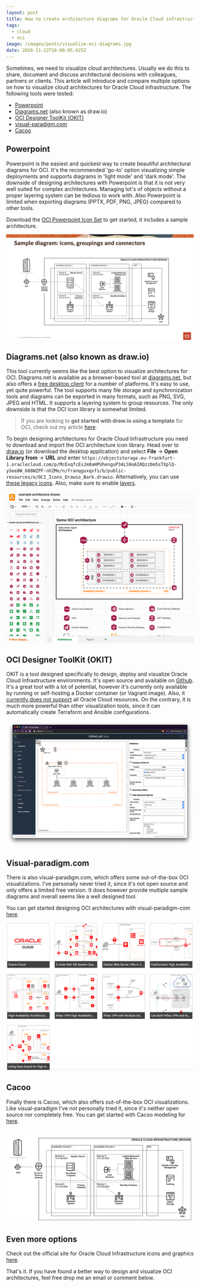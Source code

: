 ```yaml
---
layout: post
title: How to create architecture diagrams for Oracle Cloud infrastructure (OCI)
tags:
  - cloud
  - oci
image: /images/posts/visualize-oci-diagrams.jpg
date: 2020-11-22T16:00:05.625Z
---
```

Sometimes, we need to visualize cloud architectures. Usually we do this to share, document and discuss architectural decisions with colleagues, partners or clients. This article will introduce and compare multiple options on how to visualize cloud architectures for Oracle Cloud Infrastructure. The following tools were tested:

* [Powerpoint](#powerpoint)
* [Diagrams.net](#drawio) (also known as draw.io)
* [OCI Designer ToolKit (OKIT)](#okit)
* [visual-paradigm.com](#visualparadigm)
* [Cacoo](#cacoo)

## Powerpoint <a name="powerpoint"></a>

Powerpoint is the easiest and quickest way to create beautiful architectural diagrams for OCI. It's the recommended 'go-to' option visualizing simple deployments and supports diagrams in 'light mode' and 'dark mode'. The downside of designing architectures with Powerpoint is that it is not very well suited for complex architectures. Managing lot's of objects without a proper layering system can be tedious to work with. Also Powerpoint is limited when exporting diagrams (PPTX, PDF, PNG, JPEG) compared to other tools. 

Download the [OCI Powerpoint Icon Set](https://docs.cloud.oracle.com/en-us/iaas/Content/Resources/Assets/OCI_Icons.pptx) to get started, it includes a sample architecture.

![](/images/posts/oci-powerpoint.png)

## Diagrams.net (also known as draw.io) <a name="drawio"></a>

This tool currently seems like the best option to visualize architectures for OCI. Diagrams.net is available as a browser-based tool at [diagrams.net](https://diagrams.net), but also offers a [free desktop client](https://github.com/jgraph/drawio-desktop/releases/) for a number of platforms. It's easy to use, yet quite powerful. The tool supports many file storage and synchronization tools and diagrams can be exported in many formats, such as PNG, SVG, JPEG and HTML. It supports a layering system to group resources. The only downside is that the OCI icon library is somewhat limited. 

> If you are looking to **get started with draw.io using a template** for OCI, check out my article [here](https://maximilian.tech/2020/11/27/draw-io-starter-template-for-oci-oracle-cloud-infrastructure/).

To begin designing architectures for Oracle Cloud Infrastructure you need to download and import the OCI architecture icon library. Head over to [draw.io](https://draw.io) (or download the desktop application) and select **File** → **Open Library from** → **URL** and enter `https://objectstorage.eu-frankfurt-1.oraclecloud.com/p/McExqfcEsJm8aHPUhenguP34LS9oAI0Qzzbm5sTXplQ-ySee8W_688WZPF-nhZMe/n/franqguxqsfs/b/public-resources/o/OCI_Icons_Drawio_Bark.drawio`. Alternatively, you can use [these legacy icons](https://objectstorage.eu-frankfurt-1.oraclecloud.com/p/mRHFjVorUCYMI5L8lSp-_Hc2F4Y7_9gnMOWvox0bNdpsqLE-x0VKjH17UDWk8P-3/n/franqguxqsfs/b/public-resources/o/oracle-cloud-architecture-icons-01-2019.xml). Also, make sure to enable [layers](https://desk.draw.io/support/solutions/articles/16000067815-how-to-use-layers-). 

![Working with diagrams.net to design OCI architectures](/images/posts/diagrams-net-oci.png "Working with diagrams.net to design OCI architectures")

## OCI Designer ToolKit (OKIT) <a name="okit"></a>

OKIT is a tool designed specifically to design, deploy and visualize Oracle Cloud Infrastructure environments. It's open source and available on [Github](https://github.com/oracle/oci-designer-toolkit). It's a great tool with a lot of potential, however it's currently only available by running or self-hosting a Docker container (or Vagrant image). Also, it [currently does not support](https://github.com/oracle/oci-designer-toolkit/blob/master/documentation/Usage.md#currently-implemented-artifacts) all Oracle Cloud resources. On the contrary, it is much more powerful than other visualization tools, since it can automatically create Terraform and Ansible configurations.

![Working with OKIT to design OCI architectures](/images/posts/okit.png "Working with OKIT to design OCI architectures")

## Visual-paradigm.com <a name="visualparadigm"></a>

There is also visual-paradigm.com, which offers some out-of-the-box OCI visualizations. I've personally never tried it, since it's not open source and only offers a limited free version. It does however provide multiple sample diagrams and overall seems like a well designed tool. 

You can get started designing OCI architectures with visual-paradigm-com [here](https://online.visual-paradigm.com/diagrams/features/oracle-cloud-infrastructure-diagram-software/).

![Working with Powerpoint to design OCI architectures](/images/posts/visual-paradigm-oci.png "Working with Powerpoint to design OCI architectures")

## Cacoo <a name="cacoo"></a>

Finally there is Cacoo, which also offers out-of-the-box OCI visualizations. Like visual-paradigm I've not personally tried it, since it's neither open source nor completely free. You can get started with Cacoo modeling for [here](https://cacoo.com/templates/oracle-cloud-infrastructure-template).

![Working with Cacoo to design OCI architectures](/images/posts/oci-cacoo.png "Working with Cacoo to design OCI architectures")

## Even more options

Check out the official site for Oracle Cloud Infrastructure icons and graphics [here](https://docs.cloud.oracle.com/en-us/iaas/Content/General/Reference/graphicsfordiagrams.htm).

That's it. If you have found a better way to design and visualize OCI architectures, feel free drop me an email or comment below.